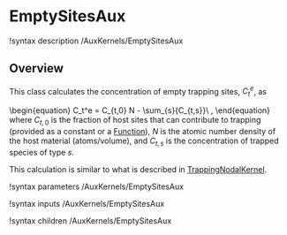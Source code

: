 # EmptySitesAux

!syntax description /AuxKernels/EmptySitesAux

## Overview

This class calculates the concentration of empty trapping sites, $C_t^e$, as

\begin{equation}
C_t^e = C_{t,0} N - \sum_{s}{C_{t,s}}\ ,
\end{equation}
where $C_{t,0}$ is the fraction of host sites that can contribute to trapping (provided as a constant or a [Function](Functions/index.md)), $N$ is the atomic number density of the host material (atoms/volume), and $C_{t,s}$ is the concentration of trapped species of type $s$.

This calculation is similar to what is described in [TrappingNodalKernel](TrappingNodalKernel.md).

!syntax parameters /AuxKernels/EmptySitesAux

!syntax inputs /AuxKernels/EmptySitesAux

!syntax children /AuxKernels/EmptySitesAux
